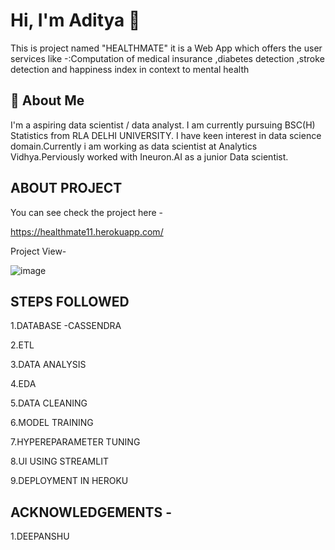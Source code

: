 
# Hi, I'm Aditya 👋

This is project named "HEALTHMATE" it is a Web App which offers the 
user services  like -:Computation of medical insurance ,diabetes detection ,stroke detection  and happiness index in context to mental health


## 🚀 About Me
I'm a aspiring data scientist / data analyst. I am currently pursuing BSC(H) Statistics from RLA DELHI UNIVERSITY.
I have keen interest in data science domain.Currently i am working as data scientist at Analytics Vidhya.Perviously worked with Ineuron.AI as a junior Data scientist.



  
## ABOUT PROJECT

You can see check the project here -

https://healthmate11.herokuapp.com/

Project View-

![image](https://user-images.githubusercontent.com/64576351/152261437-8d96d603-3aba-4b31-9ebd-7c481c3458ac.png)


## STEPS FOLLOWED

1.DATABASE -CASSENDRA

2.ETL

3.DATA ANALYSIS 

4.EDA

5.DATA CLEANING 

6.MODEL TRAINING 

7.HYPEREPARAMETER TUNING 

8.UI USING STREAMLIT 

9.DEPLOYMENT IN HEROKU

  ## ACKNOWLEDGEMENTS -
1.DEEPANSHU 


  
